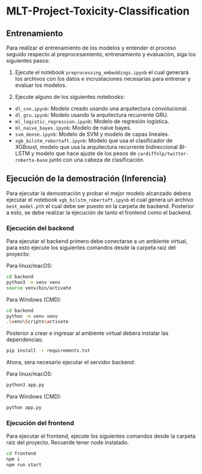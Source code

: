 # MLT-Project-Toxicity-Classification

## Entrenamiento

Para realizar el entrenamiento de los modelos y entender el proceso seguido respecto al preprocesamiento, entrenamiento y evaluación, siga los siguientes pasos:

1. Ejecute el notebook `preprocessing_embeddings.ipynb` el cual generará los archivos con los datos e incrustaciones necesarias para entrenar y evaluar los modelos.

2. Ejecute alguno de los siguientes notebooks:
- `dl_cnn.ipynb`: Modelo creado usando una arquitectura convolucional.
- `dl_gru.ipynb`: Modelo usando la arquitectura recurrente GRU.
- `ml_logistic_regression.ipynb`: Modelo de regresión logística.
- `ml_naive_bayes.ipynb`: Modelo de naive bayes.
- `svm_dense.ipynb`: Modelo de SVM y modelo de capas lineales.
- `xgb_bilstm_robertaft.ipynb`: Modelo que usa el clasificador de XGBoost, modelo que usa la arquitectura recurrente bidireccional BI-LSTM y modelo que hace ajuste de los pesos de `cardiffnlp/twitter-roberta-base` junto con una cabeza de clasificación.

## Ejecución de la demostración (Inferencia)

Para ejecutar la demostración y probar el mejor modelo alcanzado debera ejecutar el notebook `xgb_bilstm_robertaft.ipynb` el cual genera un archivo `best_model.pth` el cual debe ser puesto en la carpeta de backend. Posterior a esto, se debe realizar la ejecución de tanto el frontend como el backend.

### Ejecución del backend

Para ejecutar el backend primero debe conectarse a un ambiente virtual, para esto ejecute los siguientes comandos desde la carpeta raiz del proyecto:

Para linux/macOS:
```bash
cd backend
python3 -m venv venv
source venv/bin/activate
```

Para Windows (CMD):
```bash
cd backend
python -m venv venv
.\venv\Scripts\activate
```

Posterior a crear e ingresar al ambiente virtual debera instalar las dependencias:
```bash
pip install -r requirements.txt
```

Ahora, sera necesario ejecutar el servidor backend:

Para linux/macOS:
```bash
python3 app.py
```

Para Windows (CMD):
```bash
python app.py
```

### Ejecución del frontend

Para ejecutar el frontend, ejecute los siguientes comandos desde la carpeta raiz del proyecto. Recuerde tener node instalado.

```bash
cd frontend
npm i
npm run start
```
